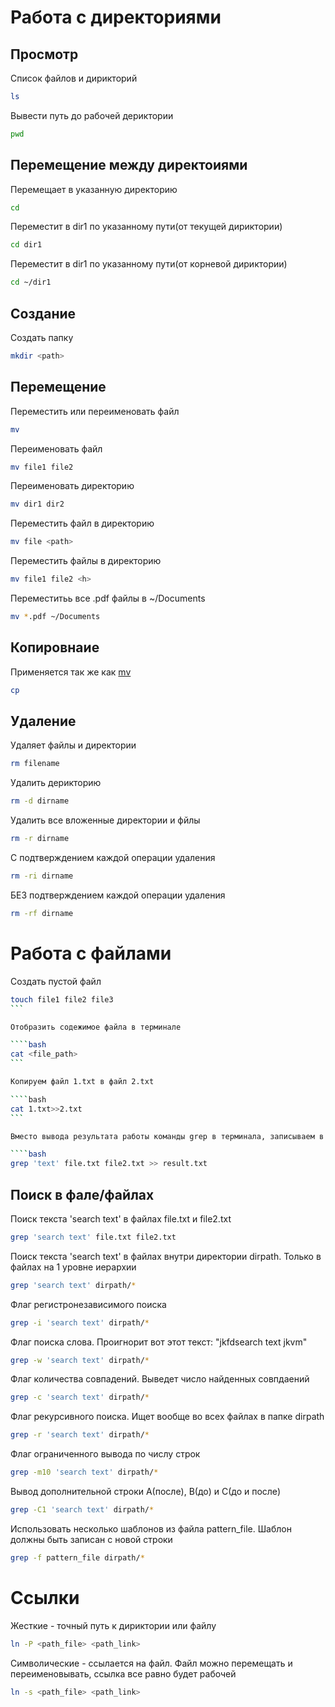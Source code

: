 # Работа с директориями

## Просмотр

Список файлов и дирикторий

````bash
ls
````

Вывести путь до рабочей дериктории

````bash
pwd 
````

## Перемещение между директоиями

Перемещает в указанную директорию

````bash
cd 
````

Переместит в dir1 по указанному пути(от текущей дириктории)

````bash
cd dir1 
````

Переместит в dir1 по указанному пути(от корневой дириктории)

````bash
cd ~/dir1 
````

## Создание

Создать папку

````bash
mkdir <path> 
````

## Перемещение

Переместить или переименовать файл

````bash
mv 
````

Переименовать файл

````bash
mv file1 file2 
````

Переименовать директорию

````bash
mv dir1 dir2 
````

Переместить файл в директорию

````bash
mv file <path> 
````

Переместить файлы в директорию

````bash
mv file1 file2 <h> 
````

Переместитьь все .pdf файлы в ~/Documents

````bash
mv *.pdf ~/Documents 
````

## Копировнаие

Применяется так же как [mv](#перемещение)

````bash
cp 
````

## Удаление

Удаляет файлы и директории

````bash
rm filename
````

Удалить дерикторию

````bash
rm -d dirname
````

Удалить все вложенные директории и фйлы

````bash
rm -r dirname
````

С подтверждением каждой операции удаления

````bash
rm -ri dirname
````

БЕЗ подтверждением каждой операции удаления

````bash
rm -rf dirname
````

# Работа с файлами

Создать пустой файл

````bash
touch file1 file2 file3
```

Отобразить содежимое файла в терминале

````bash
cat <file_path> 
```

Копируем файл 1.txt в файл 2.txt

````bash
cat 1.txt>>2.txt 
```

Вместо вывода результатa работы команды grep в терминала, записываем в файл result.txt

````bash
grep 'text' file.txt file2.txt >> result.txt
````

## Поиск в фале/файлах 

Поиск текста 'search text' в файлах file.txt и file2.txt 

````bash
grep 'search text' file.txt file2.txt
````

Поиск текста 'search text' в файлах внутри директории dirpath. Только в файлах на 1 уровне иерархии 

````bash
grep 'search text' dirpath/*
````

Флаг регистронезависимого поиска

````bash
grep -i 'search text' dirpath/*
````

Флаг поиска слова. Проигнорит вот этот текст: "jkfdsearch text jkvm"

````bash
grep -w 'search text' dirpath/*
````

Флаг количества совпадений. Выведет число найденных совпдаений

````bash
grep -c 'search text' dirpath/*
````

Флаг рекурсивного поиска. Ищет вообще во всех файлах в папке dirpath

````bash
grep -r 'search text' dirpath/*
````

Флаг ограниченного вывода по числу строк 

````bash
grep -m10 'search text' dirpath/*
````

Вывод дополнительной строки A(после), B(до) и C(до и после)

````bash
grep -C1 'search text' dirpath/*
````

Использовать несколько шаблонов из файла pattern\_file. Шаблон должны быть записан с новой строки

````bash
grep -f pattern_file dirpath/*
````

# Ссылки

Жесткие - точный путь к дириктории или файлу

````bash
ln -P <path_file> <path_link>
````

Символические - ссылается на файл. Файл можно перемещать и переименовывать, ссылка все равно будет рабочей

````bash
ln -s <path_file> <path_link>
````

